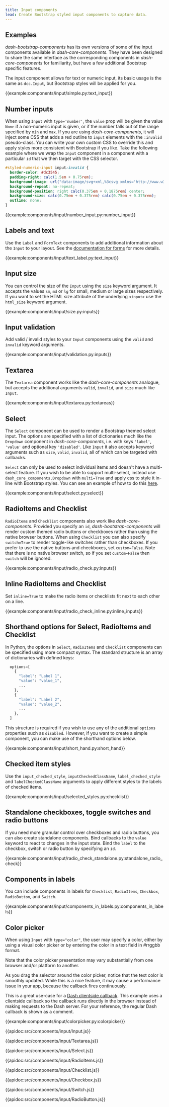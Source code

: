 ```yaml
---
title: Input components
lead: Create Bootstrap styled input components to capture data.
---
```


## Examples

_dash-bootstrap-components_ has its own versions of some of the input components available in _dash-core-components_. They have been designed to share the same interface as the corresponding components in _dash-core-components_ for familiarity, but have a few additional Bootstrap specific features.

The input component allows for text or numeric input, its basic usage is the same as `dcc.Input`, but Bootstrap styles will be applied for you.

{{example:components/input/simple.py:text_input}}

## Number inputs

When using `Input` with `type='number'`, the `value` prop will be given the value `None` if a non-numeric input is given, or if the number falls out of the range specified by `min` and `max`. If you are using _dash-core-components_, it will inject some CSS that adds a red outline to `input` elements with the `:invalid` pseudo-class. You can write your own custom CSS to override this and apply styles more consistent with Bootstrap if you like. Take the following example where we wrap the `Input` component in a component with a particular `id` that we then target with the CSS selector.

```css
#styled-numeric-input input:invalid {
  border-color: #dc3545;
  padding-right: calc(1.5em + 0.75rem);
  background-image: url("data:image/svg+xml,%3csvg xmlns='http://www.w3.org/2000/svg' viewBox='0 0 12 12' width='12' height='12' fill='none' stroke='%23dc3545'%3e%3ccircle cx='6' cy='6' r='4.5'/%3e%3cpath stroke-linejoin='round' d='M5.8 3.6h.4L6 6.5z'/%3e%3ccircle cx='6' cy='8.2' r='.6' fill='%23dc3545' stroke='none'/%3e%3c/svg%3e");
  background-repeat: no-repeat;
  background-position: right calc(0.375em + 0.1875rem) center;
  background-size: calc(0.75em + 0.375rem) calc(0.75em + 0.375rem);
  outline: none;
}
```

{{example:components/input/number_input.py:number_input}}

## Labels and text

Use the `Label` and `FormText` components to add additional information about the `Input` to your layout. See the [documentation for forms](/docs/components/form/) for more details.

{{example:components/input/text_label.py:text_input}}

## Input size

You can control the size of the `Input` using the `size` keyword argument. It accepts the values `sm`, `md` or `lg` for small, medium or large sizes respectively. If you want to set the HTML size attribute of the underlying `<input>` use the `html_size` keyword argument.

{{example:components/input/size.py:inputs}}

## Input validation

Add valid / invalid styles to your `Input` components using the `valid` and `invalid` keyword arguments.

{{example:components/input/validation.py:inputs}}

## Textarea

The `Textarea` component works like the _dash-core-components_ analogue, but accepts the additional arguments `valid`, `invalid`, and `size` much like `Input`.

{{example:components/input/textarea.py:textareas}}

## Select

The `Select` component can be used to render a Bootstrap themed select input. The options are specified with a list of dictionaries much like the `Dropdown` component in _dash-core-components_, i.e. with keys `'label'`, `'value'` and optional key `'disabled'`. Like `Input` it also accepts keyword arguments such as `size`, `valid`, `invalid`, all of which can be targeted with callbacks.

`Select` can only be used to select individual items and doesn't have a multi-select feature. If you wish to be able to support multi-select, instead use `dash_core_components.Dropdown` with `multi=True` and apply css to style it in-line with Bootstrap styles. You can see an example of how to do this [here](https://github.com/tcbegley/dash-bootstrap-css).

{{example:components/input/select.py:select}}

## RadioItems and Checklist

`RadioItems` and `Checklist` components also work like _dash-core-components_. Provided you specify an `id`, _dash-bootstrap-components_ will render custom themed radio buttons or checkboxes rather than using the native browser buttons. When using `Checklist` you can also specify `switch=True` to render toggle-like switches rather than checkboxes. If you prefer to use the native buttons and checkboxes, set `custom=False`. Note that there is no native browser switch, so if you set `custom=False` then `switch` will be ignored.

{{example:components/input/radio_check.py:inputs}}

## Inline RadioItems and Checklist

Set `inline=True` to make the radio items or checklists fit next to each other on a line.

{{example:components/input/radio_check_inline.py:inline_inputs}}

## Shorthand options for Select, RadioItems and Checklist

In Python, the options in `Select`, `RadioItems` and `Checklist` components can be specified using more compact syntax. The standard structure is an array of dictionaries with defined keys:

```python
  options=[
    {
      "label": "Label 1",
      "value": "value_1",
      ...
    },
    {
      "label": "Label 2",
      "value": "value_2",
      ...
    },
  ]
```

This structure is required if you wish to use any of the additional `options` properties such as `disabled`. However, if you want to create a simple component, you can make use of the shorthand options below.

{{example:components/input/short_hand.py:short_hand}}

## Checked item styles

Use the `input_checked_style`, `inputCheckedClassName`, `label_checked_style` and `labelCheckedClassName` arguments to apply different styles to the labels of checked items.

{{example:components/input/selected_styles.py:checklist}}

## Standalone checkboxes, toggle switches and radio buttons

If you need more granular control over checkboxes and radio buttons, you can also create standalone components. Bind callbacks to the `value` keyword to react to changes in the input state. Bind the `label` to the checkbox, switch or radio button by specifying an `id`.

{{example:components/input/radio_check_standalone.py:standalone_radio_check}}

## Components in labels

You can include components in labels for `Checklist`, `RadioItems`, `Checkbox`, `RadioButton`, and  `Switch`.

{{example:components/input/components_in_labels.py:components_in_labels}}


## Color picker

When using `Input` with `type="color"`, the user may specify a color, either by using a visual color picker or by entering the color in a text field in #rrggbb format.

Note that the color picker presentation may vary substantially from one browser and/or platform to another.

As you drag the selector around the color picker, notice that the text color is smoothly updated. While this is a nice feature, it may cause a performance issue in your app, because the callback fires continuously.

This is a great use-case for a [Dash clientside callback](https://dash.plotly.com/clientside-callbacks). This example uses a clientside callback so the callback runs directly in the browser instead of making requests to the Dash server. For your reference, the regular Dash callback is shown as a comment.

{{example:components/input/colorpicker.py:colorpicker}}

{{apidoc:src/components/input/Input.js}}

{{apidoc:src/components/input/Textarea.js}}

{{apidoc:src/components/input/Select.js}}

{{apidoc:src/components/input/RadioItems.js}}

{{apidoc:src/components/input/Checklist.js}}

{{apidoc:src/components/input/Checkbox.js}}

{{apidoc:src/components/input/Switch.js}}

{{apidoc:src/components/input/RadioButton.js}}
